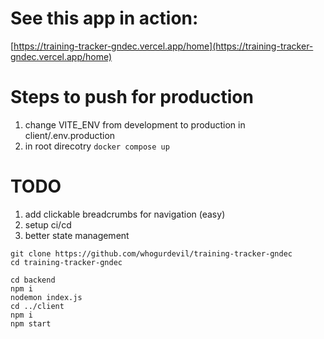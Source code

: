 # See this app in action:
 [https://training-tracker-gndec.vercel.app/home](https://training-tracker-gndec.vercel.app/home)

# Steps to push for production

1. change VITE_ENV from development to production in client/.env.production
2. in root direcotry `docker compose up`

# TODO

1. add clickable breadcrumbs for navigation (easy)
2. setup ci/cd
3. better state management

```
git clone https://github.com/whogurdevil/training-tracker-gndec
cd training-tracker-gndec

cd backend
npm i
nodemon index.js
cd ../client
npm i
npm start
```
